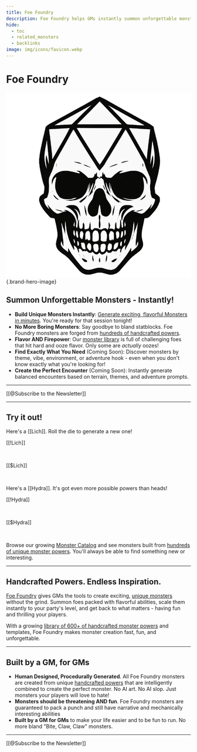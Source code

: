 ```yaml
---
title: Foe Foundry
description: Foe Foundry helps GMs instantly summon unforgettable monsters for 5E and other fantasy TTRPGs. Skip the statblock grind—get handcrafted powers, flavorful foes, and encounter-ready creations built by a GM, for GMs.
hide:
  - toc
  - related_monsters
  - backlinks
image: img/icons/favicon.webp
---
```


# Foe Foundry

![Foe Foundry Skull](./img/icons/favicon.webp){.brand-hero-image}

## Summon Unforgettable Monsters - Instantly!

- **Build Unique Monsters Instantly**: [Generate exciting, flavorful Monsters in minutes](./generate/index.md). You're ready for that session tonight!
- **No More Boring Monsters**: Say goodbye to bland statblocks. Foe Foundry monsters are forged from [hundreds of handcrafted powers](./powers/all.md).
- **Flavor AND Firepower**: Our [monster library](./monsters/index.md) is full of challenging foes that hit hard and ooze flavor. Only some are *actually* oozes!
- **Find Exactly What You Need** (Coming Soon): Discover monsters by theme, vibe, environment, or adventure hook - even when you don't know exactly what you're looking for!
- **Create the Perfect Encounter** (Coming Soon): Instantly generate balanced encounters based on terrain, themes, and adventure prompts.

---

[[@Subscribe to the Newsletter]]

---

## Try it out!

Here's a [[Lich]]. Roll the die to generate a new one!  

[[!Lich]]  

<br />

[[$Lich]]  

<br />

Here's a [[Hydra]]. It's got even more possible powers than heads!  

[[!Hydra]]  

<br/>

[[$Hydra]]  

<br/>

Browse our growing [Monster Catalog](./monsters/index.md) and see monsters built from [hundreds of unique monster powers](./powers/all.md). You'll always be able to find something new or interesting.  

---

## Handcrafted Powers. Endless Inspiration. 

<span class="branding">[Foe Foundry](https://foefoundry.com)</span> gives GMs the tools to create exciting, [unique monsters](./monsters/index.md) without the grind. Summon foes packed with flavorful abilities, scale them instantly to your party's level, and get back to what matters - having fun and thrilling your players.

With a growing [library of 600+ of handcrafted monster powers](./powers/all.md) and templates, Foe Foundry makes monster creation fast, fun, and unforgettable.

---

## Built by a GM, for GMs

- **Human Designed, Procedurally Generated**. All Foe Foundry monsters are created from unique [handcrafted powers](./powers/all.md) that are intelligently combined to create the perfect monster. No AI art. No AI slop. Just monsters your players will love to hate!
- **Monsters should be threatening AND fun**. Foe Foundry monsters are guaranteed to pack a punch and still have narrative and mechanically interesting abilities
- **Built by a GM for GMs** to make your life easier and to be fun to run. No more bland "Bite, Claw, Claw" monsters.

---

[[@Subscribe to the Newsletter]]